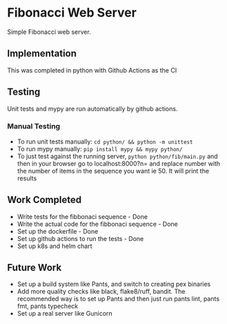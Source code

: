 # Fibonacci Web Server
Simple Fibonacci web server.

## Implementation
This was completed in python with Github Actions as the CI

## Testing
Unit tests and mypy are run automatically by github actions.

### Manual Testing
- To run unit tests manually: `cd python/ && python -m unittest`
- To run mypy manually: `pip install mypy && mypy python/`
- To just test against the running server, `python python/fib/main.py` and then in your browser go to localhost:8000?n=<number> and replace number with the number of items in the sequence you want ie 50. It will print the results

## Work Completed
- Write tests for the fibbonaci sequence - Done
- Write the actual code for the fibbonaci sequence - Done
- Set up the dockerfile - Done
- Set up github actions to run the tests - Done
- Set up k8s and helm chart

## Future Work
- Set up a build system like Pants, and switch to creating pex binaries
- Add more quality checks like black, flake8/ruff, bandit. The recommended way is to set up Pants and then just run pants lint, pants fmt, pants typecheck
- Set up a real server like Gunicorn



